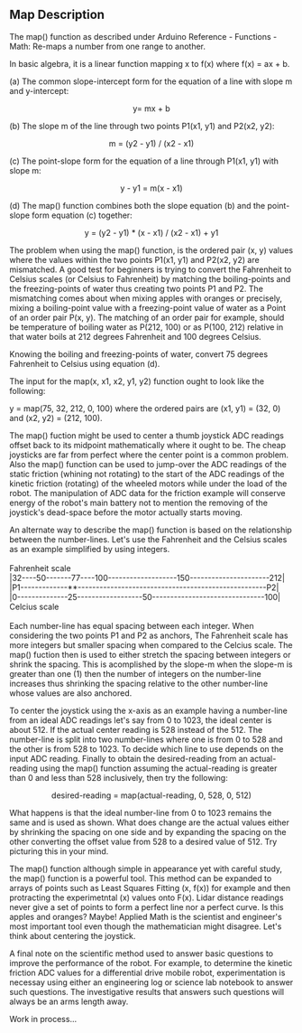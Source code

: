 ## Map Description

<p>
The map() function as described under Arduino Reference - Functions - Math: Re-maps a number from one range to another.
</p>

<p>
In basic algebra, it is a linear function mapping x to f(x) where f(x) = ax + b.
<p/>

<p>
(a) The common slope-intercept form for the equation of a line with slope m and y-intercept: 
<p/>

<p align="center">
y= mx + b
<p/>

<p>
(b) The slope m of the line through two points P1(x1, y1) and P2(x2, y2):
<p/>

<p align="center">
m = (y2 - y1) / (x2 - x1)
<p/>

<p>
(c) The point-slope form for the equation of a line through P1(x1, y1) with slope m:
<p/>

<p align="center">
y - y1 = m(x - x1)
<p/>

<p>
(d) The map() function combines both the slope equation (b) and the point-slope form equation (c) together:
<p/>

<p align="center">
y = (y2 - y1) * (x - x1) / (x2 - x1) + y1
<p/>

<p>
The problem when using the map() function, is the ordered pair (x, y) values where the values within the two points P1(x1, y1) and P2(x2, y2) are mismatched. A good test for beginners is trying to convert the Fahrenheit to Celsius scales (or Celsius to Fahrenheit) by matching the boiling-points and the freezing-points of water thus creating two points P1 and P2. The mismatching comes about when mixing apples with oranges or precisely, mixing a boiling-point value with a freezing-point value of water as a Point of an order pair P(x, y). The matching of an order pair for example, should be temperature of boiling water as P(212, 100) or as P(100, 212) relative in that water boils at 212 degrees Fahrenheit and 100 degrees Celsius.
<p/>

<p>
Knowing the boiling and freezing-points of water, convert 75 degrees Fahrenheit to Celsius using equation (d).
<p/>

<p>
The input for the map(x, x1, x2, y1, y2) function ought to look like the following:
<p/>

<p>
y = map(75, 32, 212, 0, 100) where the ordered pairs are (x1, y1) = (32, 0) and (x2, y2) = (212, 100).
<p/>

<p>
The map() fuction might be used to center a thumb joystick ADC readings offset back to its midpoint mathematically where it ought to be. The cheap joysticks are far from perfect where the center point is a common problem. Also the map() function can be used to jump-over the ADC readings of the static friction (whining not rotating) to the start of the ADC readings of the kinetic friction (rotating) of the wheeled motors while under the load of the robot. The manipulation of ADC data for the friction example will conserve energy of the robot's main battery not to mention the removing of the joystick's dead-space before the motor actually starts moving.
<p/>

<p>
An alternate way to describe the map() function is based on the relationship between the number-lines. Let's use the Fahrenheit and the Celsius scales as an example simplified by using integers.<br/><br/>
Fahrenheit scale<br/>
|32----50-------77----100-------------------150----------------------212|<br>
|P1-------------**----------------------------------------------------P2|<br>
|0--------------25------------------50-------------------------------100|<br>
Celcius scale<br/><br/>
Each number-line has equal spacing between each integer. When considering the two points P1 and P2 as anchors, The Fahrenheit scale has more integers but smaller spacing when compared to the Celcius scale. The map() fuction then is used to either stretch the spacing between integers or shrink the spacing. This is acomplished by the slope-m when the slope-m is greater than one (1) then the number of integers on the number-line increases thus shrinking the spacing relative to the other number-line whose values are also anchored.
<p/>

<p>
To center the joystick using the x-axis as an example having a number-line from an ideal ADC readings let's say from 0 to 1023, the ideal center is about 512. If the actual center reading is 528 instead of the 512. The number-line is split into two number-lines where one is from 0 to 528 and the other is from 528 to 1023. To decide which line to use depends on the input ADC reading. Finally to obtain the desired-reading from an actual-reading using the map() function assuming the actual-reading is greater than 0 and less than 528 inclusively, then try the following: 
<p/>

<p align="center">
desired-reading = map(actual-reading, 0, 528, 0, 512)
<p/>

<p>What happens is that the ideal number-line from 0 to 1023 remains the same and is used as shown. What does change are the actual values either by shrinking the spacing on one side and by expanding the spacing on the other converting the offset value from 528 to a desired value of 512. Try picturing this in your mind.
<p/>

<p>
The map() function although simple in appearance yet with careful study, the map() function is a powerful tool. This method can be expanded to arrays of points such as Least Squares Fitting (x, f(x)) for example and then protracting the experimetntal (x) values onto F(x). Lidar distance readings never give a set of points to form a perfect line nor a perfect curve. Is this apples and oranges? Maybe! Applied Math is the scientist and engineer's most important tool even though the mathematician might disagree. Let's think about centering the joystick.
<p/>

<p>
A final note on the scientific method used to answer basic questions to improve the performance of the robot. For example, to determine the kinetic friction ADC values for a differential drive mobile robot, experimentation is necessay using either an engineering log or science lab notebook to answer such questions. The investigative results that answers such questions will always be an arms length away.
<p/>

<p>Work in process...<p/>
